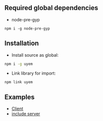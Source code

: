 ## Required global dependencies

- node-pre-gyp

```shell
npm i -g node-pre-gyp
```

## Installation

- Install source as global:

```sh
npm i -g uyem
```

- Link library for import:

```sh
npm link uyem
```

## Examples

- [Client](examples/hello-world/src/App.jsx)
- [include server](examples/server/index.js)
